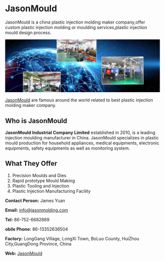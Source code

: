 # JasonMould
JasonMould is a china plastic injection molding maker company,offer custom plastic injection molding or moulding services,plastic injection mould design process.

![JasonMould](https://github.com/imranmurtaza001/JasonMould/blob/main/banner-1.jpg?raw=true)

[JasonMould](https://www.jasonmolding.com/) are famous around the world related to best plastic injection molding maker company. 

## Who is JasonMould

**JasonMould Industrial Company Limited** established in 2010, is a leading injection moulding manufacturer in China. JasonMould specializes in plastic mould production for household appliances, medical equipments, electronic equipments, safety equipments as well as monitoring system.

## What They Offer

1. Precision Moulds and Dies
2. Rapid prototype Mould Making
3. Plastic Tooling and Injection
4. Plastic Injection Manufacturing Facility

**Contact Person:** James Yuan

**Email:** info@jasonmolding.com

**Tel:** 86-752-6682869

**obile Phone:** 86-13352636504

**Factory:** LongGang Village, LongXi Town, BoLuo County, HuiZhou City,GuangDong Province, China

**Web:** [JasonMould](https://www.jasonmolding.com/)


